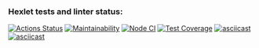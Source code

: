 ### Hexlet tests and linter status:
[![Actions Status](https://github.com/TanyaAl/frontend-project-46/actions/workflows/hexlet-check.yml/badge.svg)](https://github.com/TanyaAl/frontend-project-46/actions)
[![Maintainability](https://api.codeclimate.com/v1/badges/65f87578306c2de93242/maintainability)](https://codeclimate.com/github/TanyaAl/frontend-project-46/maintainability)
[![Node CI](https://github.com/TanyaAl/frontend-project-46/actions/workflows/NodeJs.yml/badge.svg)](https://github.com/TanyaAl/frontend-project-46/actions)
[![Test Coverage](https://api.codeclimate.com/v1/badges/65f87578306c2de93242/test_coverage)](https://codeclimate.com/github/TanyaAl/frontend-project-46/test_coverage)
[![asciicast](https://asciinema.org/a/630835.svg)](https://asciinema.org/a/630835)
[![asciicast](https://asciinema.org/a/631061.svg)](https://asciinema.org/a/631061)